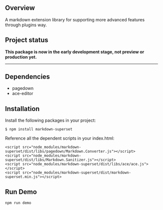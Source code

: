 ## Overview
A markdown extension library for supporting more advanced features through plugins way.

## Project status
**This package is now in the early development stage, not preview or production yet.**

----

## Dependencies
- pagedown
- ace-editor

## Installation
Install the following packages in your project:
```
$ npm install markdown-superset
```

Reference all the dependent scripts in your index.html:
```
<script src="node_modules/markdown-superset/dist/libs/pagedown/Markdown.Converter.js"></script>
<script src="node_modules/markdown-superset/dist/libs/Markdown.Sanitizer.js"></script>
<script src="node_modules/markdown-superset/dist/libs/ace/ace.js"></script>
<script src="node_modules/markdown-superset/dist/markdown-superset.min.js"></script>
```

## Run Demo
```
npm run demo
```